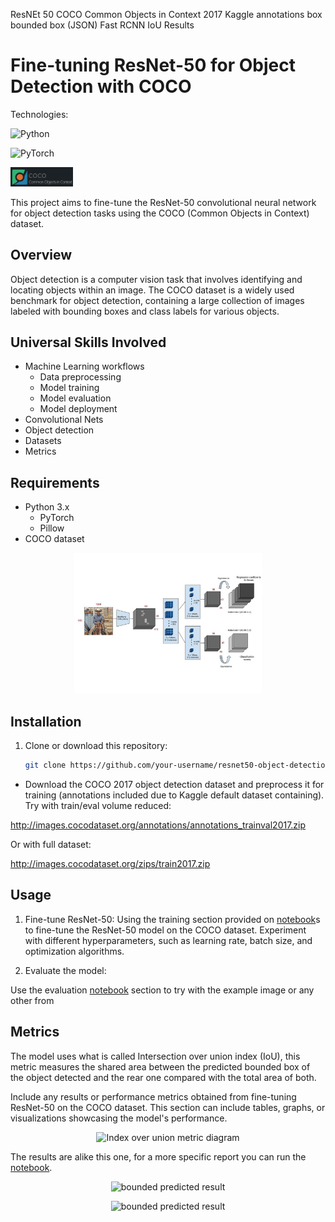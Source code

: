 
ResNEt 50
COCO Common Objects in Context 2017
Kaggle
annotations box bounded box (JSON)
Fast RCNN
IoU
Results



# Fine-tuning ResNet-50 for Object Detection with COCO
Technologies:

![Python](https://img.shields.io/badge/python-3670A0?style=for-the-badge&logo=python&logoColor=ffdd54)

![PyTorch](https://img.shields.io/badge/PyTorch-%23EE4C2C.svg?style=for-the-badge&logo=PyTorch&logoColor=white)

<p>
  <img src="./README_utilities/coco-logo.png" alt="coco dataset logo" width="100"/>
</p>

This project aims to fine-tune the ResNet-50 convolutional neural network for object detection tasks using the COCO (Common Objects in Context) dataset. 

## Overview

Object detection is a computer vision task that involves identifying and locating objects within an image. The COCO dataset is a widely used benchmark for object detection, containing a large collection of images labeled with bounding boxes and class labels for various objects.

## Universal Skills Involved
  - Machine Learning workflows
    - Data preprocessing
    - Model training
    - Model evaluation
    - Model deployment
  - Convolutional Nets
  - Object detection
  - Datasets
  - Metrics

## Requirements

- Python 3.x
   - PyTorch
   - Pillow
- COCO dataset

<p align="center">
  <img src="./README_utilities/RCNN_net.jpg" alt="RCNN net diagram" width="300"/>
</p>

## Installation

1. Clone or download this repository:

   ```bash
   git clone https://github.com/your-username/resnet50-object-detection.git

- Download the COCO 2017 object detection dataset and preprocess it for training (annotations included due to Kaggle default dataset containing).
Try with train/eval volume reduced:

http://images.cocodataset.org/annotations/annotations_trainval2017.zip

Or with full dataset:

http://images.cocodataset.org/zips/train2017.zip
## Usage
1. Fine-tune ResNet-50:
Using the training section provided on [notebook]s to fine-tune the ResNet-50 model on the COCO dataset.
Experiment with different hyperparameters, such as learning rate, batch size, and optimization algorithms.

1. Evaluate the model:

Use the evaluation [notebook] section to try with the example image or any other from  
## Metrics
The model uses what is called Intersection over union index (IoU), this metric measures the shared area between the predicted bounded box of the object detected and the rear one compared with the total area of both.


Include any results or performance metrics obtained from fine-tuning ResNet-50 on the COCO dataset. This section can include tables, graphs, or visualizations showcasing the model's performance.

<p align="center">
  <img src="./README_utilities/iou_metric.png" alt="Index over union metric diagram" width="300"/>
</p>

The results are alike this one, for a more specific report you can run the [notebook].

<p align="center">
  <img src="./README_utilities/bounded_result1.png" alt="bounded predicted result" width="200"/>
</p>

<p align="center">
  <img src="./README_utilities/bounded_result2.png" alt="bounded predicted result" width="200"/>
</p>

[notebook]: /object_detection.ipynb